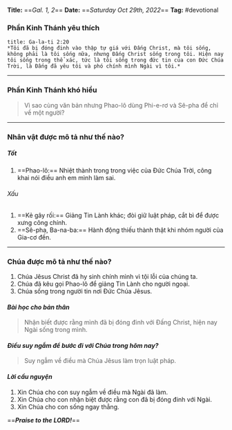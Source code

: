 **Title:** ==*Gal. 1, 2*==
**Date:** ==*Saturday Oct 29th, 2022*==
**Tag:** #devotional

### **Phần Kinh Thánh yêu thích**
```ad-bible
title: Ga-la-ti 2:20
*Tôi đã bị đóng đinh vào thập tự giá với Đấng Christ, mà tôi sống, không phải là tôi sống nữa, nhưng Đấng Christ sống trong tôi. Hiện nay tôi sống trong thể xác, tức là tôi sống trong đức tin của con Đức Chúa Trời, là Đấng đã yêu tôi và phó chính mình Ngài vì tôi.*
```
----
### **Phần Kinh Thánh khó hiểu**
> Vì sao cùng văn bản nhưng Phao-lô dùng Phi-e-rơ và Sê-pha để chỉ về một người?
----
### **Nhân vật được mô tả như thế nào?**
##### Tốt
1. ==Phao-lô:== Nhiệt thành trong trong việc của Đức Chúa Trời, công khai nói điều anh em mình làm sai.
###### Xấu
1. ==Kẻ gây rối:== Giảng Tin Lành khác; đòi giữ luật pháp, cắt bì để được xưng công chính.
2. ==Sê-pha, Ba-na-ba:== Hành động thiếu thành thật khi nhóm người của Gia-cơ đến. 
----
### **Chúa được mô tả như thế nào?**
1. Chúa Jêsus Christ đã hy sinh chính mình vì tội lỗi của chúng ta.
2. Chúa đã kêu gọi Phao-lô để giảng Tin Lành cho người ngoại.
3. Chúa sống trong người tin nơi Đức Chúa Jêsus.
#### *Bài học cho bản thân*
> Nhận biết được rằng mình đã bị đóng đinh với Đấng Christ, hiện nay Ngài sống trong mình.
#### *Điều suy ngẫm để bước đi với Chúa trong hôm nay?*
> Suy ngẫm về điều mà Chúa Jêsus làm trọn luật pháp.
#### *Lời cầu nguyện*
1. Xin Chúa cho con suy ngẫm về điều mà Ngài đã làm.
2. Xin Chúa cho con nhận biệt được rằng con đã bị đóng đinh với Ngài.
3. Xin Chúa cho con sống ngay thẳng.

==***Praise to the LORD!***==